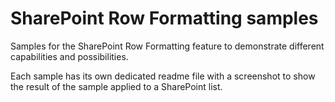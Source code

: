 # SharePoint Row Formatting samples

Samples for the SharePoint Row Formatting feature to demonstrate different capabilities and possibilities.

Each sample has its own dedicated readme file with a screenshot to show the result of the sample applied to a SharePoint list.
